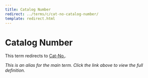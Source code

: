 ```yaml
---
title: Catalog Number
redirect: ../terms/c/cat-no-catalog-number/
template: redirect.html
---
```


# Catalog Number

This term redirects to [Cat-No.](../terms/c/cat-no-catalog-number/).

*This is an alias for the main term. Click the link above to view the full definition.*
